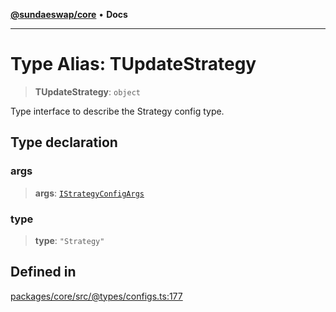 [**@sundaeswap/core**](../../README.md) • **Docs**

***

# Type Alias: TUpdateStrategy

> **TUpdateStrategy**: `object`

Type interface to describe the Strategy config type.

## Type declaration

### args

> **args**: [`IStrategyConfigArgs`](../interfaces/IStrategyConfigArgs.md)

### type

> **type**: `"Strategy"`

## Defined in

[packages/core/src/@types/configs.ts:177](https://github.com/SundaeSwap-finance/sundae-sdk/blob/main/packages/core/src/@types/configs.ts#L177)
